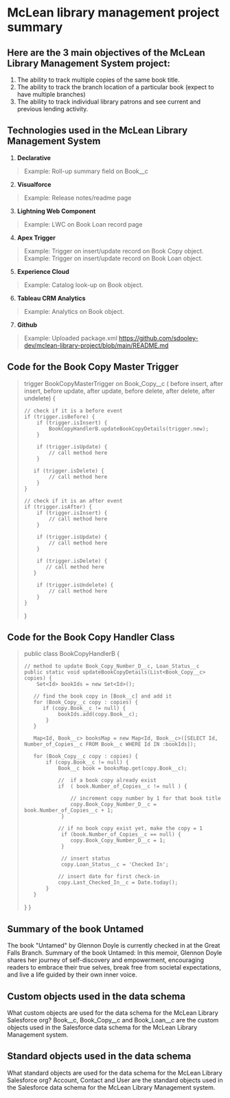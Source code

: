 # McLean library management project summary

## Here are the 3 main objectives of the McLean Library Management System project:
1. The ability to track multiple copies of the same book title.
2. The ability to track the branch location of a particular book (expect to have multiple branches)
3. The ability to track individual library patrons and see current and previous lending activity.

## Technologies used in the McLean Library Management System
1. **Declarative**
> Example: Roll-up summary field on Book__c

2. **Visualforce**
> Example: Release notes/readme page

3. **Lightning Web Component**
> Example: LWC on Book Loan record page

4. **Apex Trigger**
> Example: Trigger on insert/update record on Book Copy object.
> Example: Trigger on insert/update record on Book Loan object.

5. **Experience Cloud**
> Example: Catalog look-up on Book object.

6. **Tableau CRM Analytics**
> Example: Analytics on Book object.

7. **Github**
> Example: Uploaded package.xml
> https://github.com/sdooley-dev/mclean-library-project/blob/main/README.md

## Code for the Book Copy Master Trigger ##

> trigger BookCopyMasterTrigger on Book_Copy__c (    before insert, after insert,
>     before update, after update,
>     before delete, after delete, after undelete) {
> 
>     // check if it is a before event
>     if (trigger.isBefore) {
>         if (trigger.isInsert) {            
>             BookCopyHandlerB.updateBookCopyDetails(trigger.new);   
>         }
> 
>         if (trigger.isUpdate) {
>             // call method here
>         }
> 
>        if (trigger.isDelete) {
>             // call method here
>         }
>     }
> 
>     // check if it is an after event
>     if (trigger.isAfter) {
>         if (trigger.isInsert) {
>             // call method here
>         }
> 
>         if (trigger.isUpdate) {
>             // call method here
>         }
> 
>         if (trigger.isDelete) {
>            // call method here
>        }
> 
>         if (trigger.isUndelete) {
>             // call method here
>         }
>     }
> }

## Code for the Book Copy Handler Class

> public class BookCopyHandlerB {
> 
>     // method to update Book_Copy_Number_D__c, Loan_Status__c
>     public static void updateBookCopyDetails(List<Book_Copy__c> copies) {
>         Set<Id> bookIds = new Set<Id>();
> 
>        // find the book copy in [Book__c] and add it
>        for (Book_Copy__c copy : copies) {
>           if (copy.Book__c != null) {
>                bookIds.add(copy.Book__c);
>            }
>        }
>
>        Map<Id, Book__c> booksMap = new Map<Id, Book__c>([SELECT Id, Number_of_Copies__c FROM Book__c WHERE Id IN :bookIds]);
>
>        for (Book_Copy__c copy : copies) {
>            if (copy.Book__c != null) {
>                Book__c book = booksMap.get(copy.Book__c);
>
>                //  if a book copy already exist
>                if  ( book.Number_of_Copies__c != null ) {
>
>                    // increment copy number by 1 for that book title
>                    copy.Book_Copy_Number_D__c = book.Number_of_Copies__c + 1;
>                 }
>
>                // if no book copy exist yet, make the copy = 1
>                 if (book.Number_of_Copies__c == null) {
>                    copy.Book_Copy_Number_D__c = 1;
>                 }
>
>                 // insert status
>                 copy.Loan_Status__c = 'Checked In'; 
>
>                // insert date for first check-in
>                copy.Last_Checked_In__c = Date.today(); 
>            }
>        }
>    }
> }


## Summary of the book Untamed
The book "Untamed" by Glennon Doyle is currently checked in at the Great Falls Branch.
Summary of the book Untamed: In this memoir, Glennon Doyle shares her journey of self-discovery and empowerment, encouraging readers to embrace their true selves, break free from societal expectations, and live a life guided by their own inner voice.

## Custom objects used in the data schema
What custom objects are used for the data schema for the McLean Library Salesforce org?
Book__c, Book_Copy__c and Book_Loan__c are the custom objects used in the Salesforce data schema for the McLean Library Management system.

## Standard objects used in the data schema
What standard objects are used for the data schema for the McLean Library Salesforce org?
Account, Contact and User are the standard objects used in the Salesforce data schema for the McLean Library Management system.
